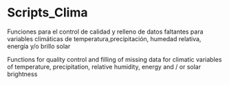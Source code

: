 # Scripts_Clima
Funciones para el control de calidad y relleno de datos faltantes para variables climáticas de temperatura,precipitación, humedad relativa, energía y/o brillo solar

Functions for quality control and filling of missing data for climatic variables of temperature, precipitation, relative humidity, energy and / or solar brightness
